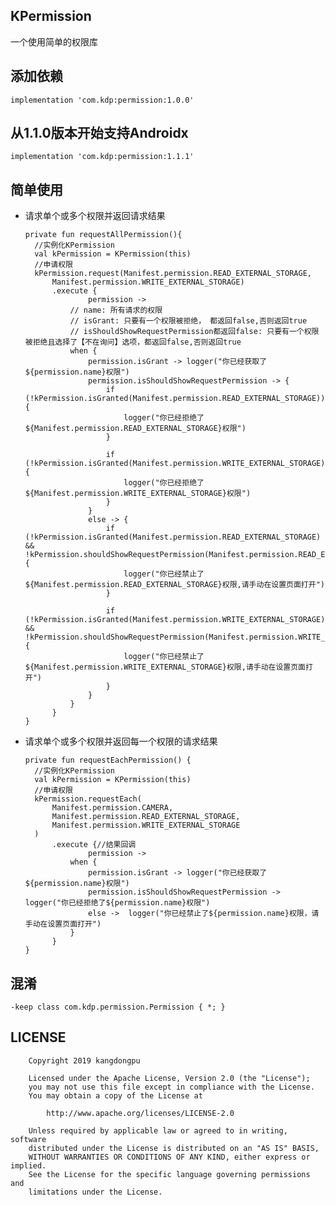 ## KPermission
一个使用简单的权限库

## 添加依赖
    implementation 'com.kdp:permission:1.0.0'
## 从1.1.0版本开始支持Androidx
    implementation 'com.kdp:permission:1.1.1'
## 简单使用

- 请求单个或多个权限并返回请求结果

      private fun requestAllPermission(){
        //实例化KPermission
        val kPermission = KPermission(this)
        //申请权限
        kPermission.request(Manifest.permission.READ_EXTERNAL_STORAGE,
            Manifest.permission.WRITE_EXTERNAL_STORAGE)
            .execute {
                    permission ->
                // name: 所有请求的权限
                // isGrant: 只要有一个权限被拒绝， 都返回false,否则返回true
                // isShouldShowRequestPermission都返回false: 只要有一个权限被拒绝且选择了【不在询问】选项，都返回false,否则返回true
                when {
                    permission.isGrant -> logger("你已经获取了${permission.name}权限")
                    permission.isShouldShowRequestPermission -> {
                        if (!kPermission.isGranted(Manifest.permission.READ_EXTERNAL_STORAGE)){
                            logger("你已经拒绝了${Manifest.permission.READ_EXTERNAL_STORAGE}权限")
                        }

                        if (!kPermission.isGranted(Manifest.permission.WRITE_EXTERNAL_STORAGE)){
                            logger("你已经拒绝了${Manifest.permission.WRITE_EXTERNAL_STORAGE}权限")
                        }
                    }
                    else -> {
                        if (!kPermission.isGranted(Manifest.permission.READ_EXTERNAL_STORAGE) && !kPermission.shouldShowRequestPermission(Manifest.permission.READ_EXTERNAL_STORAGE)){
                            logger("你已经禁止了${Manifest.permission.READ_EXTERNAL_STORAGE}权限,请手动在设置页面打开")
                        }

                        if (!kPermission.isGranted(Manifest.permission.WRITE_EXTERNAL_STORAGE) && !kPermission.shouldShowRequestPermission(Manifest.permission.WRITE_EXTERNAL_STORAGE)){
                            logger("你已经禁止了${Manifest.permission.WRITE_EXTERNAL_STORAGE}权限,请手动在设置页面打开")
                        }
                    }
                }
            }
      }



- 请求单个或多个权限并返回每一个权限的请求结果
    
      private fun requestEachPermission() {
        //实例化KPermission
        val kPermission = KPermission(this)
        //申请权限
        kPermission.requestEach(
            Manifest.permission.CAMERA,
            Manifest.permission.READ_EXTERNAL_STORAGE,
            Manifest.permission.WRITE_EXTERNAL_STORAGE
        )
            .execute {//结果回调
                    permission ->
                when {
                    permission.isGrant -> logger("你已经获取了${permission.name}权限")
                    permission.isShouldShowRequestPermission -> logger("你已经拒绝了${permission.name}权限")
                    else ->  logger("你已经禁止了${permission.name}权限，请手动在设置页面打开")
                }
            }
      }
      
## 混淆

    -keep class com.kdp.permission.Permission { *; }
      

## LICENSE

        Copyright 2019 kangdongpu

        Licensed under the Apache License, Version 2.0 (the "License");
        you may not use this file except in compliance with the License.
        You may obtain a copy of the License at

            http://www.apache.org/licenses/LICENSE-2.0

        Unless required by applicable law or agreed to in writing, software
        distributed under the License is distributed on an "AS IS" BASIS,
        WITHOUT WARRANTIES OR CONDITIONS OF ANY KIND, either express or implied.
        See the License for the specific language governing permissions and
        limitations under the License.
